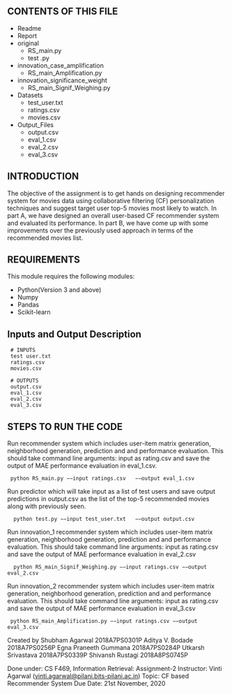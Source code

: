 CONTENTS OF THIS FILE
---------------------

 * Readme
 * Report
 * original
    * RS_main.py
    * test .py
 * innovation_case_amplification
    * RS_main_Amplification.py
 * innovation_significance_weight
   * RS_main_Signif_Weighing.py     
 * Datasets
    * test_user.txt
    * ratings.csv
    * movies.csv
 * Output_Files
    * output.csv
    * eval_1.csv 
    * eval_2.csv  
    * eval_3.csv 

 

INTRODUCTION
------------
The objective of the assignment is to get hands on designing recommender system for movies data using collaborative filtering (CF) personalization techniques and suggest target user top-5 movies  most likely to watch. In part A, we have designed an overall user-based CF recommender system and evaluated its performance. In part B, we have come up with some improvements over the previously used approach in terms of the recommended movies list.

REQUIREMENTS
------------

This module requires the following modules:

 * Python(Version 3 and above)
 * Numpy
 * Pandas
 * Scikit-learn


 
  Inputs and Output Description
 -----
     # INPUTS
     test user.txt 
     ratings.csv
     movies.csv
     
     # OUTPUTS
     output.csv
     eval_1.csv 
     eval_2.csv  
     eval_3.csv 
 STEPS TO RUN THE CODE
 ------------
 Run recommender system which includes user-item matrix generation, neighborhood generation, prediction and and performance evaluation. This should take command line arguments: input as rating.csv and save the output of MAE performance evaluation in eval_1.csv.

     python RS_main.py −−input ratings.csv   −−output eval_1.csv


 Run predictor which will take input as a list of test users and save output predictions in output.csv as the list of the top-5 recommended movies along with previously seen.
 
      python test.py −−input test_user.txt   −−output output.csv


  Run innovation_1 recommender system which includes user-item matrix generation, neighborhood generation, prediction and and performance evaluation. This should take command line arguments: input as rating.csv and save the output of MAE performance evaluation in eval_2.csv
  
      python RS_main_Signif_Weighing.py −−input ratings.csv −−output eval_2.csv


  Run innovation_2 recommender system which includes user-item matrix generation, neighborhood generation, prediction and and performance evaluation. This should take command line arguments: input as rating.csv and save the output of MAE performance evaluation in eval_3.csv
  
     python RS_main_Amplification.py −−input ratings.csv −−output eval_3.csv
 
 

 

Created by
Shubham Agarwal 2018A7PS0301P
Aditya V. Bodade 2018A7PS0256P
Egna Praneeth Gummana 2018A7PS0284P
Utkarsh Srivastava 2018A7PS0339P
Shivansh Rustagi 2018A8PS0745P

Done under:
CS F469, Information Retrieval: Assignment-2
Instructor: Vinti Agarwal (vinti.agarwal@pilani.bits-pilani.ac.in)
Topic: CF based Recommender System
Due Date: 21st November, 2020

